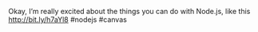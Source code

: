 <!--
id: 1982778158
link: http://kevinisom.info/post/1982778158/okay-im-really-excited-about-the-things-you-can
slug: okay-im-really-excited-about-the-things-you-can
date: Tue Nov 30 2010 17:16:15 GMT+1300 (NZDT)
raw: {"blog_name":"kevinisom","id":1982778158,"post_url":"http://kevinisom.info/post/1982778158/okay-im-really-excited-about-the-things-you-can","slug":"okay-im-really-excited-about-the-things-you-can","type":"text","date":"2010-11-30 04:16:15 GMT","timestamp":1291090575,"state":"published","format":"html","reblog_key":"PsAe05D8","tags":[],"short_url":"http://tmblr.co/Zw68Yy1sBiik","highlighted":[],"feed_item":"http://twitter.com/kev_nz/statuses/9450274515058688","from_feed_id":"650289","note_count":0,"title":null,"body":"<p>Okay, I&#8217;m really excited about the things you can do with Node.js, like this <a href=\"http://bit.ly/h7aYl8\" target=\"_blank\">http://bit.ly/h7aYl8</a> #nodejs #canvas</p>"}
publish: 2010-11-030
tags: 
title: null
-->


Okay, I’m really excited about the things you can do with Node.js, like
this <http://bit.ly/h7aYl8> \#nodejs \#canvas


